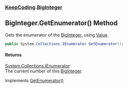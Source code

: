### [KeepCoding](KeepCoding.md 'KeepCoding').[BigInteger](KeepCoding_BigInteger.md 'KeepCoding.BigInteger')
## BigInteger.GetEnumerator() Method
Gets the enumerator of the [BigInteger](KeepCoding_BigInteger.md 'KeepCoding.BigInteger'), using [Value](KeepCoding_BigInteger_Value.md 'KeepCoding.BigInteger.Value').  
```csharp
public System.Collections.IEnumerator GetEnumerator();
```
#### Returns
[System.Collections.IEnumerator](https://docs.microsoft.com/en-us/dotnet/api/System.Collections.IEnumerator 'System.Collections.IEnumerator')  
The current number of this [BigInteger](KeepCoding_BigInteger.md 'KeepCoding.BigInteger').

Implements [GetEnumerator()](https://docs.microsoft.com/en-us/dotnet/api/System.Collections.IEnumerable.GetEnumerator 'System.Collections.IEnumerable.GetEnumerator')  
